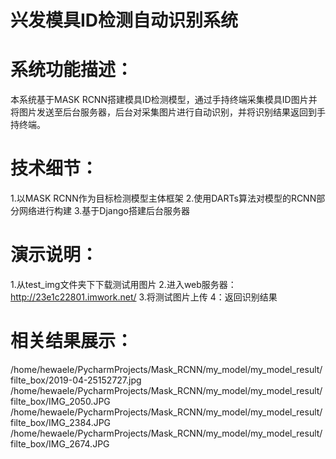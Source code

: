 # 兴发模具ID检测自动识别系统
# 系统功能描述：
本系统基于MASK RCNN搭建模具ID检测模型，通过手持终端采集模具ID图片并将图片发送至后台服务器，后台对采集图片进行自动识别，并将识别结果返回到手持终端。
# 技术细节：
1.以MASK RCNN作为目标检测模型主体框架
2.使用DARTs算法对模型的RCNN部分网络进行构建
3.基于Django搭建后台服务器
# 演示说明：
1.从test_img文件夹下下载测试用图片
2.进入web服务器：http://23e1c22801.imwork.net/
3.将测试图片上传
4：返回识别结果
# 相关结果展示：

/home/hewaele/PycharmProjects/Mask_RCNN/my_model/my_model_result/filte_box/2019-04-25152727.jpg
/home/hewaele/PycharmProjects/Mask_RCNN/my_model/my_model_result/filte_box/IMG_2050.JPG
/home/hewaele/PycharmProjects/Mask_RCNN/my_model/my_model_result/filte_box/IMG_2384.JPG
/home/hewaele/PycharmProjects/Mask_RCNN/my_model/my_model_result/filte_box/IMG_2674.JPG
